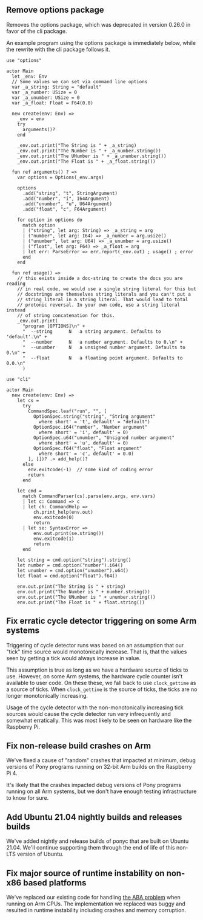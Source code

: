 ## Remove options package

Removes the options package, which was deprecated in version 0.26.0 in favor of the cli package.

An example program using the options package is immediately below, while the rewrite with the cli package follows it.

```pony
use "options"

actor Main
  let _env: Env
  // Some values we can set via command line options
  var _a_string: String = "default"
  var _a_number: USize = 0
  var _a_unumber: USize = 0
  var _a_float: Float = F64(0.0)

  new create(env: Env) =>
    _env = env
    try
      arguments()?
    end

    _env.out.print("The String is " + _a_string)
    _env.out.print("The Number is " + _a_number.string())
    _env.out.print("The UNumber is " + _a_unumber.string())
    _env.out.print("The Float is " + _a_float.string())

  fun ref arguments() ? =>
    var options = Options(_env.args)

    options
      .add("string", "t", StringArgument)
      .add("number", "i", I64Argument)
      .add("unumber", "u", U64Argument)
      .add("float", "c", F64Argument)

    for option in options do
      match option
      | ("string", let arg: String) => _a_string = arg
      | ("number", let arg: I64) => _a_number = arg.usize()
      | ("unumber", let arg: U64) => _a_unumber = arg.usize()
      | ("float", let arg: F64) => _a_float = arg
      | let err: ParseError => err.report(_env.out) ; usage() ; error
      end
    end

  fun ref usage() =>
    // this exists inside a doc-string to create the docs you are reading
    // in real code, we would use a single string literal for this but
    // docstrings are themselves string literals and you can't put a
    // string literal in a string literal. That would lead to total
    // protonic reversal. In your own code, use a string literal instead
    // of string concatenation for this.
    _env.out.print(
      "program [OPTIONS]\n" +
      "  --string      N   a string argument. Defaults to 'default'.\n" +
      "  --number      N   a number argument. Defaults to 0.\n" +
      "  --unumber     N   a unsigned number argument. Defaults to 0.\n" +
      "  --float       N   a floating point argument. Defaults to 0.0.\n"
      )
```

```pony
use "cli"

actor Main
  new create(env: Env) =>
    let cs =
      try
        CommandSpec.leaf("run", "", [
          OptionSpec.string("string", "String argument"
            where short' = 't', default' = "default")
          OptionSpec.i64("number", "Number argument"
            where short' = 'i', default' = 0)
          OptionSpec.u64("unumber", "Unsigned number argument"
            where short' = 'u', default' = 0)
          OptionSpec.f64("float", "Float argument"
            where short' = 'c', default' = 0.0)
        ], [])? .> add_help()?
      else
        env.exitcode(-1)  // some kind of coding error
        return
      end

    let cmd =
      match CommandParser(cs).parse(env.args, env.vars)
      | let c: Command => c
      | let ch: CommandHelp =>
          ch.print_help(env.out)
          env.exitcode(0)
          return
      | let se: SyntaxError =>
          env.out.print(se.string())
          env.exitcode(1)
          return
      end

    let string = cmd.option("string").string()
    let number = cmd.option("number").i64()
    let unumber = cmd.option("unumber").u64()
    let float = cmd.option("float").f64()

    env.out.print("The String is " + string)
    env.out.print("The Number is " + number.string())
    env.out.print("The UNumber is " + unumber.string())
    env.out.print("The Float is " + float.string())
```

## Fix erratic cycle detector triggering on some Arm systems

Triggering of cycle detector runs was based on an assumption that our "tick" time source would monotonically increase. That is, that the values seen by getting a tick would always increase in value.

This assumption is true as long as we have a hardware source of ticks to use. However, on some Arm systems, the hardware cycle counter isn't available to user code. On these these, we fall back to use `clock_gettime` as a source of ticks. When `clock_gettime` is the source of ticks, the ticks are no longer monotonically increasing.

Usage of the cycle detector with the non-monotonically increasing tick sources would cause the cycle detector run very infrequently and somewhat erratically. This was most likely to be seen on hardware like the Raspberry Pi.

## Fix non-release build crashes on Arm

We've fixed a cause of "random" crashes that impacted at minimum, debug versions of Pony programs running on 32-bit Arm builds on the Raspberry Pi 4.

It's likely that the crashes impacted debug versions of Pony programs running on all Arm systems, but we don't have enough testing infrastructure to know for sure.

## Add Ubuntu 21.04 nightly builds and releases builds

We've added nightly and release builds of ponyc that are built on Ubuntu 21.04. We'll continue supporting them through the end of life of this non-LTS version of Ubuntu.

## Fix major source of runtime instability on non-x86 based platforms

We've replaced our existing code for handling [the ABA problem](https://en.wikipedia.org/wiki/ABA_problem) when running on Arm CPUs. The implementation we replaced was buggy and resulted in runtime instability including crashes and memory corruption.

